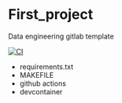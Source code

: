 # First_project
Data engineering gitlab template

[![CI](https://github.com/nogibjj/First_project/actions/workflows/hello.yml/badge.svg)](https://github.com/nogibjj/First_project/actions/workflows/hello.yml)

- requirements.txt
- MAKEFILE
- github actions
- devcontainer